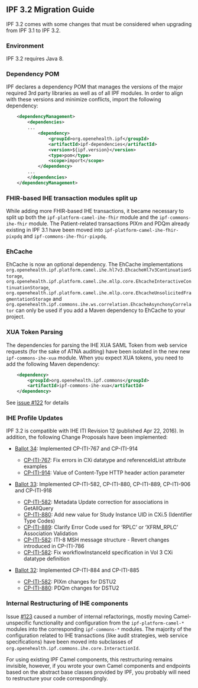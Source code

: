 ## IPF 3.2 Migration Guide

IPF 3.2 comes with some changes that must be considered when upgrading from IPF 3.1 to IPF 3.2.

### Environment

IPF 3.2 requires Java 8. 


### Dependency POM

IPF declares a dependency POM that manages the versions of the major required 3rd party libraries as well as of all IPF modules.
In order to align with these versions and minimize conflicts, import the following dependency: 

  
```xml
    <dependencyManagement>
        <dependencies>
        ...
            <dependency>
                <groupId>org.openehealth.ipf</groupId>
                <artifactId>ipf-dependencies</artifactId>
                <version>${ipf.version}</version>
                <type>pom</type>
                <scope>import</scope>
            </dependency>
        ...
        </dependencies>
    </dependencyManagement>
```    


### FHIR-based IHE transaction modules split up

While adding more FHIR-based IHE transactions, it became necessary to split up both the `ipf-platform-camel-ihe-fhir`
module and the `ipf-commons-ihe-fhir` module. 
The Patient-related transactions PIXm and PDQm already existing in IPF 3.1 have been moved into `ipf-platform-camel-ihe-fhir-pixpdq`
and `ipf-commons-ihe-fhir-pixpdq`.


### EhCache
 
EhCache is now an optional dependency. The EhCache implementations `org.openehealth.ipf.platform.camel.ihe.hl7v3.EhcacheHl7v3ContinuationStorage`,
`org.openehealth.ipf.platform.camel.ihe.mllp.core.EhcacheInteractiveContinuationStorage`,
`org.openehealth.ipf.platform.camel.ihe.mllp.core.EhcacheUnsolicitedFragmentationStorage` and 
`org.openehealth.ipf.commons.ihe.ws.correlation.EhcacheAsynchonyCorrelator` can only be used if you add a Maven dependency to EhCache to your project.


### XUA Token Parsing

The dependencies for parsing the IHE XUA SAML Token from web service requests (for the sake of ATNA auditing) have been isolated in the new
new ```ipf-commons-ihe-xua``` module. When you expect XUA tokens, you need to add the following Maven dependency:

```xml
    <dependency>
        <groupId>org.openehealth.ipf.commons</groupId>
        <artifactId>ipf-commons-ihe-xua</artifactId>
    </dependency>
```

See [issue #122](https://github.com/oehf/ipf/issues/122) for details

### IHE Profile Updates

IPF 3.2 is compatible with IHE ITI Revision 12 (published Apr 22, 2016). 
In addition, the following Change Proposals have been implemented:

* [Ballot 34](http://wiki.ihe.net/index.php/ITI_Change_Proposals_2016#Ballot_34): Implemented CP-ITI-767 and CP-ITI-914
    * [CP-ITI-767](ftp://ftp.ihe.net/IT_Infrastructure/TF_Maintenance-2016/CPs/Ballots/ballot_34/CP-ITI-767-02.doc): Fix errors in CXi datatype and referenceIdList attribute examples 
    * [CP-ITI-914](ftp://ftp.ihe.net/IT_Infrastructure/TF_Maintenance-2016/CPs/Ballots/ballot_34/CP-ITI-914-04.doc): Value of Content-Type HTTP header action parameter 

* [Ballot 33](http://wiki.ihe.net/index.php/ITI_Change_Proposals_2016#Ballot_34): Implemented CP-ITI-582, CP-ITI-880, CP-ITI-889, CP-ITI-906 and CP-ITI-918
    * [CP-ITI-582](ftp://ftp.ihe.net/IT_Infrastructure/TF_Maintenance-2016/CPs/Ballots/ballot_33/CP-ITI-582-06.doc): Metadata Update correction for associations in GetAllQuery 
    * [CP-ITI-880](ftp://ftp.ihe.net/IT_Infrastructure/TF_Maintenance-2016/CPs/Ballots/ballot_33/CP-ITI-880-03.doc): Add new value for Study Instance UID in CXi.5 (Identifier Type Codes) 
    * [CP-ITI-889](ftp://ftp.ihe.net/IT_Infrastructure/TF_Maintenance-2016/CPs/Ballots/ballot_33/CP-ITI-889-08.doc): Clarify Error Code used for ‘RPLC’ or ‘XFRM_RPLC’ Association Validation 
    * [CP-ITI-582](ftp://ftp.ihe.net/IT_Infrastructure/TF_Maintenance-2016/CPs/Ballots/ballot_33/CP-ITI-906-00.doc): ITI-8 MSH message structure - Revert changes introduced in CP-ITI-786 
    * [CP-ITI-582](ftp://ftp.ihe.net/IT_Infrastructure/TF_Maintenance-2016/CPs/Ballots/ballot_33/CP-ITI-918-01.doc): Fix workflowInstanceId specification in Vol 3 CXi datatype definition 
    
* [Ballot 32](http://wiki.ihe.net/index.php/ITI_Change_Proposals_2016#Ballot_32): Implemented CP-ITI-884 and CP-ITI-885
    * [CP-ITI-582](ftp://ftp.ihe.net/IT_Infrastructure/TF_Maintenance-2016/CPs/Ballots/ballot_32/CP-ITI-884-00.doc): PIXm changes for DSTU2 
    * [CP-ITI-880](ftp://ftp.ihe.net/IT_Infrastructure/TF_Maintenance-2016/CPs/Ballots/ballot_32/CP-ITI-885-00.doc): PDQm changes for DSTU2


### Internal Restructuring of IHE components

Issue [#123](https://github.com/oehf/ipf/issues/123) caused a number of internal refactorings, mostly moving Camel-unspecific functionality
and configuration from the `ipf-platform-camel-*` modules into the corresponding `ipf-commons-*` modules.
The majority of the configuration related to IHE transactions (like audit strategies, web service specifications) have been moved into
subclasses of `org.openehealth.ipf.commons.ihe.core.InteractionId`.

For using existing IPF Camel components, this restructuring remains invisible, however, if you wrote your own Camel components and endpoints 
based on the abstract base classes provided by IPF, you probably will need to restructure your code correspondingly.

